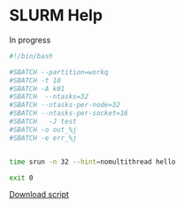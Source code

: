 # SLURM Help

In progress

```bash
#!/bin/bash

#SBATCH --partition=workq
#SBATCH -t 10
#SBATCH -A k01
#SBATCH  --ntasks=32
#SBATCH --ntasks-per-node=32
#SBATCH --ntasks-per-socket=16
#SBATCH   -J test
#SBATCH -o out_%j
#SBATCH -e err_%j


time srun -n 32 --hint=nomultithread hello

exit 0
```
[Download script](https://raw.githubusercontent.com/KAUST-KSL/general/master/Slurm/slurm_example.sh)
